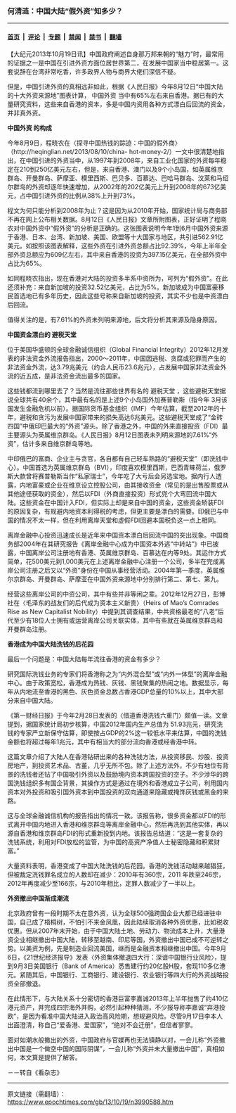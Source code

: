 ### 何清涟：中国大陆“假外资”知多少？

---

#### [首页](../../../..?n3990588) &nbsp;|&nbsp; [评论](../../../../../epoch-comment?n3990588) &nbsp;|&nbsp; [专题](../../../../../epoch-special?n3990588) &nbsp;|&nbsp; [禁闻](../../../../../epoch-news?n3990588) &nbsp;|&nbsp; [禁书](../../../../../books?n3990588) &nbsp;|&nbsp; [翻墙](https://github.com/gfw-breaker/nogfw/blob/master/README.md?n3990588)


<div class="post_content" id="artbody" itemprop="articleBody">
 <!-- article content begin -->
 <p>
  【大纪元2013年10月19日讯】中国政府阐述自身那万邦来朝的“魅力”时，最常用的证据之一是中国在引进外资方面位居世界第二，在发展中国家当中稳居第一。这套说辞在台湾非常吃香，许多政界人物与商界大佬们深信不疑。
 </p>
 <p>
  但是，中国引进外资的真相远非如此，根据《人民日报》今年8月12日“中国大陆的十大外资来源地”图表计算，
  <ok href="https://www.epochtimes.com/gb/tag/%E4%B8%AD%E5%9B%BD%E5%A4%96%E8%B5%84.html">
   中国外资
  </ok>
  当中有65%左右来自香港。据已有的大量研究资料，这些来自香港的资本，多是中国内资用各种方式漂白后回流的资金，并非真外资。
 </p>
 <p>
  <b>
   <ok href="https://www.epochtimes.com/gb/tag/%E4%B8%AD%E5%9B%BD%E5%A4%96%E8%B5%84.html">
    中国外资
   </ok>
   的构成
  </b>
 </p>
 <p>
  今年8月9日，程晓农在〈探寻中国热钱的踪迹：中国的假外商〉（http://heqinglian.net/2013/08/10/china- hot-money-2/）一文中很清楚地指出，在中国引进的外资当中，从1997年到2008年，来自工业化国家的外资每年稳定在210到250亿美元左右，但是，来自香港、澳门以及9个小岛国，如英属维京群岛、开曼群岛、萨摩亚、模里西斯、巴贝多、百慕达、巴哈马群岛、汶莱和马绍尔群岛的外资却逐年快速增加，从2002年的202亿美元上升到2008年的673亿美元，占中国引进外资的比例从38%上升到73%。
 </p>
 <p>
  程文为何只能分析到2008年为止？这是因为从2010年开始，国家统计局与商务部不再在网上公布相关数据。8月12日《人民日报》文章所附图表，正好证明了程晓农对中国外资中“假外资”的分析是正确的。这张图表说明今年1到6月中国外资来源于香港、日本、台湾、新加坡、美国、欧盟等十大国家与地区，共引进562.91亿美元。如按照该图表解释，这些外资在引进外资总额占比92.39%，今年上半年全部外资总额应为609亿左右，其中来自香港的投资为397.15亿美元，在全部外资中占比为65%。
 </p>
 <p>
  如同程晓农指出，现在香港对大陆的投资多半系中资所为，可列为“假外资”。在此还须补充：来自新加坡的投资32.52亿美元，占比为5%。新加坡成为中国富豪移民首选地已有多年历史，因此这些号称来自新加坡的投资，其实不少也是中资漂白后回流。
 </p>
 <p>
  值得关注的是，有7.61%的外资未列明来源地，后文将分析其来源及隐身原因。
 </p>
 <p>
  <b>
   中国资金漂白的
   <ok href="https://www.epochtimes.com/gb/tag/%E9%81%BF%E7%A8%8E%E5%A4%A9%E5%A0%82.html">
    避税天堂
   </ok>
  </b>
 </p>
 <p>
  位于美国华盛顿的全球金融诚信组织（Global Financial Integrity）2012年12月发表的非法资金外流报告指出，2000～2011年，中国因逃税、贪腐或犯罪而产生的非法资金外流，达3.79兆美元（约合人民币23.6兆元），占发展中国家非法资金外流的近五成，是非法资金流出最多的国家。
 </p>
 <p>
  这些钱都流到哪里去了？当然是流往那些世界有名的
  <ok href="https://www.epochtimes.com/gb/tag/%E9%81%BF%E7%A8%8E%E5%A4%A9%E5%A0%82.html">
   避税天堂
  </ok>
  ，这些避税天堂据说全球共有40余个，其中最有名的是上述9个小岛国外加赛普勒斯（指今年 3月该国发生金融危机以前）。据国际货币基金组织（IMF）今年估算，截至2012年的十年，避税和贪污为发展中国家带来的损失高达6兆美元。这些避税天堂成了“金砖四国”中俄印巴最大的“外资”源头。除了香港之外，中国的外来直接投资（FDI）最主要源头为英属维京群岛。《人民日报》8月12日图表未列明来源地的7.61%“外资”，估计多来自维京群岛等地。
 </p>
 <p>
  中印俄巴的富商、企业主与贪官，各自都有自己轻车熟路的“避税天堂”（即洗钱中心）。中国首选为英属维京群岛（BVI），印度喜欢模里西斯，巴西青睐荷兰，俄罗斯大款曾将赛普勒斯当作“私家瑞士”，今年吃了大亏后会另选宝地。据内行人透露，内地富豪或企业在维京设立控股公司，由其接收资金（常见的是出售股票或从其他途径获取的资金），然后以FDI（外商直接投资）形式兜个大弯回流中国大陆。这些资金在中国计入FDI，但实际上却是来自中国的资金，这些资金矫装FDI的原因复杂，有规避内地资本利得税的考虑，但更主要是漂白的需要。印俄巴与中国的情况不太一样，但在利用离岸天堂和虚假FDI回避本国税负这一点上相同。
 </p>
 <p>
  离岸金融中心投资迅速成长是近年来中国资本漂白后回流中国的突出现象。中国商务部2004年在其研究报告《离岸金融中心成为中国资本外逃“中转站”》中已披露，中国离岸公司注册地有香港、英属维京群岛、百慕达在内等9处。其运作方式简单，花500美元到1,000美元在上述离岸金融中心注册一个公司，多半在完成离岸公司注册之后又以“外资”身份在中国从事经营活动。2004年第一季度，英属维尔京群岛、开曼群岛、萨摩亚在中国外资来源地中分别排行第二、第七、第九。
 </p>
 <p>
  经营这些离岸公司的中资公司，其中有些并非等闲之辈。2012年12月27日，彭博社在〈毛泽东的战友们的后代成为资本主义新贵〉（Heirs of Mao’s Comrades Rise as New Capitalist Nobility）中提到其调查结果，中共资格最老的“八老”后代至少有18位人士拥有或运营离岸公司关联实体，其中有些就在英属维京群岛和开曼群岛注册。
 </p>
 <p>
  <b>
   香港成为中国大陆洗钱的后花园
  </b>
 </p>
 <p>
  最后一个问题是：中国大陆每年流往香港的资金有多少？
 </p>
 <p>
  研究国际洗钱业务的专家们将香港称之为“内外混合型”或“内外一体型”的离岸金融中心。由于政策宽松，香港成为热钱、灰钱、黑钱聚集的热闹之地。数据显示，每年从内地流至香港的黑色、灰色资金总数占香港GDP总量的10%以上，其中大部分来自中国大陆。
 </p>
 <p>
  《第一财经日报》于今年2月28日发表的〈借道香港洗钱六重门〉颇值一读。文章提到，据国家统计局初步核算，中国2012年国内生产总值为 51.93兆元，研究洗钱的专家严立新保守估算，即使按占GDP的2%这一较低水平来估算，中国的洗钱金额也将超过每年1兆元，其中有相当大的部分流向香港或经香港中转。
 </p>
 <p>
  这篇文章介绍了大陆人在香港钻研出来的各种洗钱方法，从投资移民、炒股、投资房地产，到投资艺术品、古董，几乎无所不包。除了上述方法外，不少有地位有背景的洗钱者还钻了中国吸引外资以及鼓励境内资本跨国投资的空子。不少涉华的跨国洗钱组织多有国企背景，其操作方式是通过在境外和香港成立子公司，利用国内资本对外投资和吸引国外资本到中国投资的双向通道来隐藏或掩饰灰钱或黑金的来路。
 </p>
 <p>
  这与全球金融诚信机构的报告指出的情况一致。该报告称，很多资金都以FDI的形式离开中国内地进入香港和维京群岛等离岸金融中心，然后再洗到其他实体，再以源自香港和维京群岛FDI的形式重新投到内地。该报告总结道：“这是一套复杂的洗钱系统，利用对FDI放松的监管，为中国的高资产净值人士秘密隐藏和积累财富。”
 </p>
 <p>
  大量资料表明，香港变成了中国大陆洗钱的后花园。香港的洗钱活动越来越猖狂，但被裁定洗钱罪名成立的人数却在减少：2010年有360宗，2011 年跌至246宗，2012年再度减少至166宗，与2010年相比，定罪人数减少了一半以上。
 </p>
 <p>
  <b>
   外资撤出中国渐成潮流
  </b>
 </p>
 <p>
  北京政府曾有一段时期不太在意外资，认为全球500强跨国企业大都已经进驻中国，自己成了梧桐树，不怕引不来金凤凰，因此陆续取消各种外资优惠，比如税收优惠。但从2007年末开始，由于中国大陆土地、劳动力、物流成本上升，大量港资企业相继撤出中国大陆，转移至越南、印尼等国，外资撤出中国已成不可逆转之势。以美资为例，先是制造业回流美国，继而是金融资本相继撤出中国。今年9月6日，《21世纪经济报导》发表〈外资集体撤退四大行：深谙中国银行业风险〉，提到9月3日美国银行（Bank of America）悉售建行约20亿股H股，套现110多亿港元。紧随其后，中国银行、工商银行、建设银行、农业银行等四大行的外资战略投资全部撤退。
 </p>
 <p>
  在此情形下，与大陆关系十分密切的香港巨富李嘉诚2013年上半年抛售了约410亿港元资产，并完成四宗海外并购，必然引起种种猜测，不少报导称李嘉诚“弃港投欧”，是因为看准中国大陆进入政治高风险期，想规避风险。尽管9月17日李本人出面澄清，称自己“爱香港、爱国家”，“绝对不会迁册”，但信者寥寥。
 </p>
 <p>
  面对如潮水般撤出的外资，中国政府与官媒再也无法镇静以对，一会儿称“外资撤出中国是一个做空中国的国际阴谋”，一会儿称“外资并未大量撤出中国”，真相如何，本文算是提供了解答。
 </p>
 <p>
  <p>
   －－转自《看杂志》
  </p>
  <!-- article content end -->
  <div id="below_article_ad">
  </div>
 </p>
</div>


---

原文链接（需翻墙）：https://www.epochtimes.com/gb/13/10/19/n3990588.htm